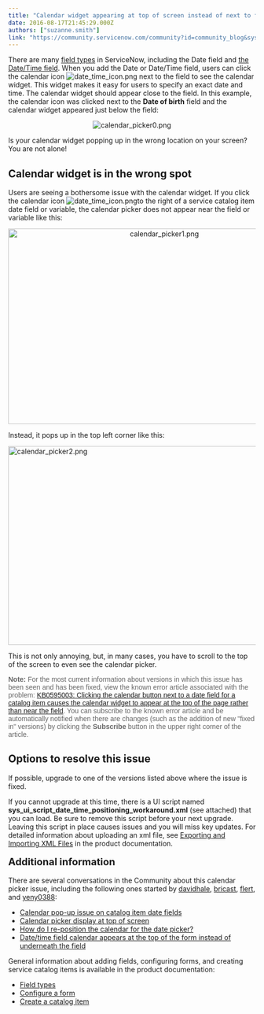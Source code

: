 ```yaml
---
title: "Calendar widget appearing at top of screen instead of next to field"
date: 2016-08-17T21:45:29.000Z
authors: ["suzanne.smith"]
link: "https://community.servicenow.com/community?id=community_blog&sys_id=ae5da629dbd0dbc01dcaf3231f96198d"
---
```

<p>There are many <a title="ocs.servicenow.com/bundle/helsinki-servicenow-platform/page/administer/reference-pages/reference/r_FieldTypes.html" href="https://docs.servicenow.com/bundle/helsinki-servicenow-platform/page/administer/reference-pages/reference/r_FieldTypes.html">field types</a> in ServiceNow, including the Date field and <a title="ocs.servicenow.com/bundle/geneva-servicenow-platform/page/administer/time/reference/r_UseDateAndTimeFields.html" href="https://docs.servicenow.com/bundle/geneva-servicenow-platform/page/administer/time/reference/r_UseDateAndTimeFields.html">the Date/Time field</a>. When you add the Date or Date/Time field, users can click the calendar icon <img   alt="date_time_icon.png" class="image-4 jive-image" src="51c78482dbd81304b322f4621f961938.iix" style="height: auto;"/> next to the field to see the calendar widget. This widget makes it easy for users to specify an exact date and time. The calendar widget should appear close to the field. In this example, the calendar icon was clicked next to the <strong>Date of birth</strong> field and the calendar widget appeared just below the field:</p><p style="text-align: center;"><img   alt="calendar_picker0.png" class="image-5 jive-image" src="0404aff1db50dfc0b322f4621f96197d.iix" style="height: auto;"/></p><p></p><p>Is your calendar widget popping up in the wrong location on your screen? You are not alone!</p><p></p><h2>Calendar widget is in the wrong spot</h2><p>Users are seeing a bothersome issue with the calendar widget. If you click the calendar icon <img   alt="date_time_icon.png" class="image-1 jive-image" src="60776739db181704ed6af3231f96199b.iix" style="height: auto;"/>to the right of a service catalog item date field or variable, the calendar picker does not appear near the field or variable like this:</p><p style="text-align: center;"><img   alt="calendar_picker1.png" class="image-2 jive-image" src="1bbd010edb14d344e9737a9e0f96192a.iix" style="width: 620px; height: 397px;"/></p><p></p><p>Instead, it pops up in the top left corner like this:</p><p><img   alt="calendar_picker2.png" class="image-3 jive-image" src="74586cc6db5857041dcaf3231f96193f.iix" style="width: 620px; height: 404px; display: block; margin-left: auto; margin-right: auto;"/></p><p>This is not only annoying, but, in many cases, you have to scroll to the top of the screen to even see the calendar picker.</p><p></p><p><span style="color: #666666; font-family: arial, sans-serif;"><strong>Note:</strong> For the most current information about versions in which this issue has been seen and has been fixed, view the known error article associated with the problem: <a title="i.service-now.com/kb_view.do?sysparm_article=KB0595003" href="https://hi.service-now.com/kb_view.do?sysparm_article=KB0595003">KB0595003: Clicking the calendar button next to a date field for a catalog item causes the calendar widget to appear at the top of the page rather than near the field</a>. You can subscribe to the known error article and be automatically notified when there are changes (such as the addition of new "fixed in" versions) by clicking the <strong>Subscribe</strong> button in the upper right corner of the article. </span></p><p style="font-family: arial, sans-serif; color: #666666;"></p><h2>Options to resolve this issue</h2><p>If possible, upgrade to one of the versions listed above where the issue is fixed.</p><p></p><p>If you cannot upgrade at this time, there is a UI script named <strong>sys_ui_script_date_time_positioning_workaround.xml</strong> (see attached) that you can load. Be sure to remove this script before your next upgrade. Leaving this script in place causes issues and you will miss key updates. For detailed information about uploading an xml file, see <a title="ocs.servicenow.com/bundle/helsinki-servicenow-platform/page/administer/development-best-practices/concept/c_ExportAndImportXMLFiles.html" href="https://docs.servicenow.com/bundle/helsinki-servicenow-platform/page/administer/development-best-practices/concept/c_ExportAndImportXMLFiles.html">Exporting and Importing XML Files</a> in the product documentation.</p><p></p><p><span style="font-size: 20px; font-weight: bold; line-height: 1.5;">Additional information</span></p><p>There are several conversations in the Community about this calendar picker issue, including the following ones started by <a title="davidhale" __default_attr="43465" __jive_macro_name="user" class="jive_macro jive_macro_user" data-orig-content="davidhale" data-renderedposition="1715_775.8125_79_16" href="/community?id=community_user_profile&user=16bfcaaddb181fc09c9ffb651f961915">davidhale</a>, <a title="bricast" __default_attr="19882" __jive_macro_name="user" class="jive_macro jive_macro_user" data-orig-content="bricast" data-renderedposition="1715_862.75_61_16" href="/community?id=community_user_profile&user=ed0252e1dbd81fc09c9ffb651f9619d1">bricast</a>, <a title="flert" __default_attr="39827" __jive_macro_name="user" class="jive_macro jive_macro_user" data-orig-content="flert" data-renderedposition="1715_932.046875_43_16" href="/community?id=community_user_profile&user=e1201e65db581fc09c9ffb651f9619f6">flert</a>, and <a title="yeny0388" __default_attr="21169" __jive_macro_name="user" class="jive_macro jive_macro_user" data-orig-content="yeny0388" data-renderedposition="1715_1010.140625_80_16" href="/community?id=community_user_profile&user=9c611e29db981fc09c9ffb651f961917">yeny0388</a>:</p><ul><li><a title="" _jive_internal="true" href="/community?id=community_question&sys_id=12219be9dbdcdbc01dcaf3231f961929">Calendar pop-up issue on catalog item date fields</a></li><li><a title="" _jive_internal="true" href="/community?id=community_question&sys_id=686f4325dbdcdbc01dcaf3231f96199f">Calendar picker display at top of screen</a></li><li><a title="" _jive_internal="true" href="/community?id=community_question&sys_id=e40b8baddb5cdbc01dcaf3231f96195b">How do I re-position the calendar for the date picker?</a></li><li><a title="" _jive_internal="true" href="/community?id=community_question&sys_id=ec5b0721db9cdbc01dcaf3231f961953">Date/time field calendar appears at the top of the form instead of underneath the field</a></li></ul><p></p><p>General information about adding fields, configuring forms, and creating service catalog items is available in the product documentation:</p><ul><li><a title="ocs.servicenow.com/bundle/helsinki-servicenow-platform/page/administer/reference-pages/reference/r_FieldTypes.html" href="https://docs.servicenow.com/bundle/helsinki-servicenow-platform/page/administer/reference-pages/reference/r_FieldTypes.html">Field types</a></li><li><a title="ocs.servicenow.com/bundle/helsinki-servicenow-platform/page/administer/form-administration/task/t_ConfigureAForm.html" href="https://docs.servicenow.com/bundle/helsinki-servicenow-platform/page/administer/form-administration/task/t_ConfigureAForm.html">Configure a form</a></li><li><a title="ocs.servicenow.com/bundle/helsinki-it-service-management/page/product/service-catalog-management/task/t_DefineACatalogItem.html" href="https://docs.servicenow.com/bundle/helsinki-it-service-management/page/product/service-catalog-management/task/t_DefineACatalogItem.html">Create a catalog item</a></li></ul>